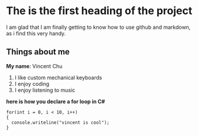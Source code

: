 # The is the first heading of the project
I am glad that I am finally getting to know how to use github and markdown, as i find this very handy. 

## Things about me
**My name**: Vincent Chu
1. I like custom mechanical keyboards
2. I enjoy coding
3. I enjoy listening to music

**here is how you declare a for loop in C#**

```
for(int i = 0, i < 10, i++)
{
  console.writeline("vincent is cool");
}
```
